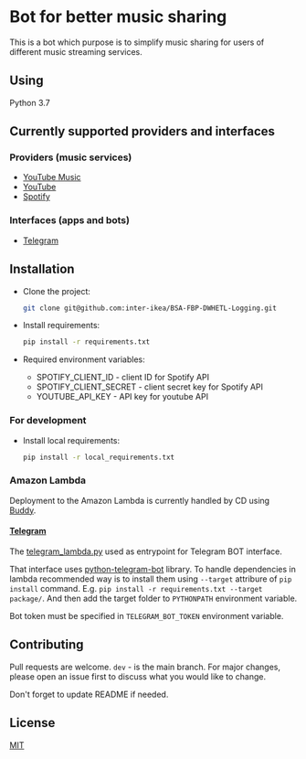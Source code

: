 # Bot for better music sharing
This is a bot which purpose is to simplify music sharing for users of different music streaming services.

## Using
Python 3.7

## Currently supported providers and interfaces
### Providers (music services)
- [YouTube Music](https://music.youtube.com/)
- [YouTube](https://www.youtube.com/)
- [Spotify](https://www.spotify.com/)

### Interfaces (apps and bots)
- [Telegram](https://telegram.org/)

## Installation
- Clone the project:
    ```bash
    git clone git@github.com:inter-ikea/BSA-FBP-DWHETL-Logging.git
    ```

- Install requirements:
    ```bash
    pip install -r requirements.txt
    ```

- Required environment variables:
	- SPOTIFY_CLIENT_ID - client ID for Spotify API
	- SPOTIFY_CLIENT_SECRET - client secret key for Spotify API
	- YOUTUBE_API_KEY - API key for youtube API

### For development
- Install local requirements:
    ```bash
    pip install -r local_requirements.txt
    ```

### Amazon Lambda
Deployment to the Amazon Lambda is currently handled by CD using [Buddy](https://app.buddy.works/).

#### [Telegram](https://telegram.org/)
The [telegram_lambda.py](telegram_lambda.py) used as entrypoint for Telegram BOT interface. 

That interface uses [python-telegram-bot](https://github.com/python-telegram-bot/python-telegram-bot) library. To handle dependencies in lambda recommended way is to install them using `--target` attribure of `pip install` command. E.g. `pip install -r requirements.txt --target package/`. And then add the target folder to `PYTHONPATH` environment variable.

Bot token must be specified in `TELEGRAM_BOT_TOKEN` environment variable.

## Contributing
Pull requests are welcome. `dev` - is the main branch. For major changes, please open an issue first to discuss what you would like to change.

Don't forget to update README if needed.

## License
[MIT](https://choosealicense.com/licenses/mit/)
